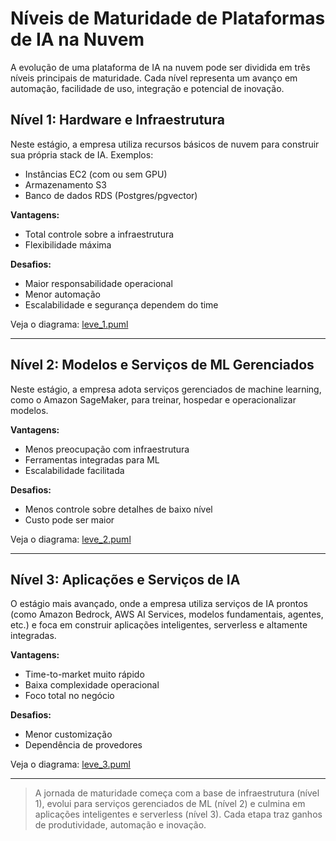 # Níveis de Maturidade de Plataformas de IA na Nuvem

A evolução de uma plataforma de IA na nuvem pode ser dividida em três níveis principais de maturidade. Cada nível representa um avanço em automação, facilidade de uso, integração e potencial de inovação.

## Nível 1: Hardware e Infraestrutura

Neste estágio, a empresa utiliza recursos básicos de nuvem para construir sua própria stack de IA. Exemplos:
- Instâncias EC2 (com ou sem GPU)
- Armazenamento S3
- Banco de dados RDS (Postgres/pgvector)

**Vantagens:**
- Total controle sobre a infraestrutura
- Flexibilidade máxima

**Desafios:**
- Maior responsabilidade operacional
- Menor automação
- Escalabilidade e segurança dependem do time

Veja o diagrama: [leve_1.puml](leve_1.puml)

---

## Nível 2: Modelos e Serviços de ML Gerenciados

Neste estágio, a empresa adota serviços gerenciados de machine learning, como o Amazon SageMaker, para treinar, hospedar e operacionalizar modelos.

**Vantagens:**
- Menos preocupação com infraestrutura
- Ferramentas integradas para ML
- Escalabilidade facilitada

**Desafios:**
- Menos controle sobre detalhes de baixo nível
- Custo pode ser maior

Veja o diagrama: [leve_2.puml](leve_2.puml)

---

## Nível 3: Aplicações e Serviços de IA

O estágio mais avançado, onde a empresa utiliza serviços de IA prontos (como Amazon Bedrock, AWS AI Services, modelos fundamentais, agentes, etc.) e foca em construir aplicações inteligentes, serverless e altamente integradas.

**Vantagens:**
- Time-to-market muito rápido
- Baixa complexidade operacional
- Foco total no negócio

**Desafios:**
- Menor customização
- Dependência de provedores

Veja o diagrama: [leve_3.puml](leve_3.puml)

---

> A jornada de maturidade começa com a base de infraestrutura (nível 1), evolui para serviços gerenciados de ML (nível 2) e culmina em aplicações inteligentes e serverless (nível 3). Cada etapa traz ganhos de produtividade, automação e inovação.
